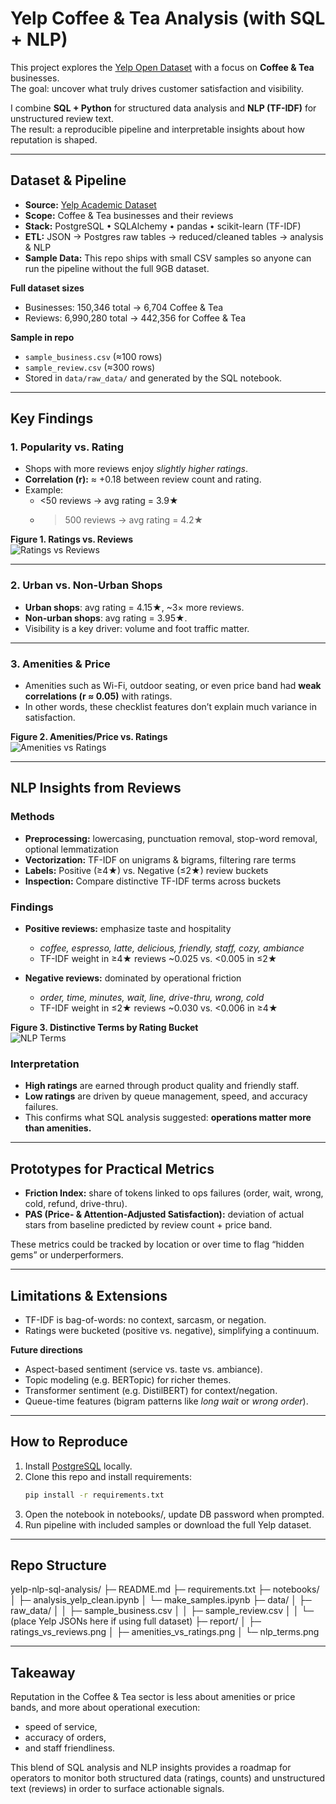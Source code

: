 # Yelp Coffee & Tea Analysis (with SQL + NLP)

This project explores the [Yelp Open Dataset](https://www.yelp.com/dataset) with a focus on **Coffee & Tea** businesses.  
The goal: uncover what truly drives customer satisfaction and visibility.  

I combine **SQL + Python** for structured data analysis and **NLP (TF-IDF)** for unstructured review text.  
The result: a reproducible pipeline and interpretable insights about how reputation is shaped.

---

## Dataset & Pipeline

- **Source:** [Yelp Academic Dataset](https://www.yelp.com/dataset)
- **Scope:** Coffee & Tea businesses and their reviews  
- **Stack:** PostgreSQL • SQLAlchemy • pandas • scikit-learn (TF-IDF)  
- **ETL:** JSON → Postgres raw tables → reduced/cleaned tables → analysis & NLP  
- **Sample Data:** This repo ships with small CSV samples so anyone can run the pipeline without the full 9GB dataset.

**Full dataset sizes**
- Businesses: 150,346 total → 6,704 Coffee & Tea  
- Reviews: 6,990,280 total → 442,356 for Coffee & Tea  

**Sample in repo**
- `sample_business.csv` (≈100 rows)  
- `sample_review.csv` (≈300 rows)  
- Stored in `data/raw_data/` and generated by the SQL notebook.  

---

## Key Findings

### 1. Popularity vs. Rating
- Shops with more reviews enjoy *slightly higher ratings*.  
- **Correlation (r):** ≈ +0.18 between review count and rating.  
- Example:  
  - <50 reviews → avg rating = 3.9★  
  - >500 reviews → avg rating = 4.2★  

**Figure 1. Ratings vs. Reviews**  
![Ratings vs Reviews](report/ratings_vs_reviews.png)

---

### 2. Urban vs. Non-Urban Shops
- **Urban shops**: avg rating = 4.15★, ~3× more reviews.  
- **Non-urban shops**: avg rating = 3.95★.  
- Visibility is a key driver: volume and foot traffic matter.  

---

### 3. Amenities & Price
- Amenities such as Wi-Fi, outdoor seating, or even price band had **weak correlations (r ≈ 0.05)** with ratings.  
- In other words, these checklist features don’t explain much variance in satisfaction.  

**Figure 2. Amenities/Price vs. Ratings**  
![Amenities vs Ratings](report/amenities_vs_ratings.png)

---

## NLP Insights from Reviews

### Methods
- **Preprocessing:** lowercasing, punctuation removal, stop-word removal, optional lemmatization  
- **Vectorization:** TF-IDF on unigrams & bigrams, filtering rare terms  
- **Labels:** Positive (≥4★) vs. Negative (≤2★) review buckets  
- **Inspection:** Compare distinctive TF-IDF terms across buckets  

### Findings
- **Positive reviews:** emphasize taste and hospitality  
  - *coffee, espresso, latte, delicious, friendly, staff, cozy, ambiance*  
  - TF-IDF weight in ≥4★ reviews ~0.025 vs. <0.005 in ≤2★  

- **Negative reviews:** dominated by operational friction  
  - *order, time, minutes, wait, line, drive-thru, wrong, cold*  
  - TF-IDF weight in ≤2★ reviews ~0.030 vs. <0.006 in ≥4★  

**Figure 3. Distinctive Terms by Rating Bucket**  
![NLP Terms](report/nlp_terms.png)

### Interpretation
- **High ratings** are earned through product quality and friendly staff.  
- **Low ratings** are driven by queue management, speed, and accuracy failures.  
- This confirms what SQL analysis suggested: **operations matter more than amenities.**

---

## Prototypes for Practical Metrics

- **Friction Index:** share of tokens linked to ops failures (order, wait, wrong, cold, refund, drive-thru).  
- **PAS (Price- & Attention-Adjusted Satisfaction):** deviation of actual stars from baseline predicted by review count + price band.  

These metrics could be tracked by location or over time to flag “hidden gems” or underperformers.

---

## Limitations & Extensions

- TF-IDF is bag-of-words: no context, sarcasm, or negation.  
- Ratings were bucketed (positive vs. negative), simplifying a continuum.  

**Future directions**
- Aspect-based sentiment (service vs. taste vs. ambiance).  
- Topic modeling (e.g. BERTopic) for richer themes.  
- Transformer sentiment (e.g. DistilBERT) for context/negation.  
- Queue-time features (bigram patterns like *long wait* or *wrong order*).  

---

## How to Reproduce

1. Install [PostgreSQL](https://www.postgresql.org/download/) locally.  
2. Clone this repo and install requirements:  
   ```bash
   pip install -r requirements.txt
3. Open the notebook in notebooks/, update DB password when prompted.
4. Run pipeline with included samples or download the full Yelp dataset.

---

## Repo Structure

yelp-nlp-sql-analysis/
├─ README.md
├─ requirements.txt
├─ notebooks/
│  ├─ analysis_yelp_clean.ipynb
│  └─ make_samples.ipynb
├─ data/
│  ├─ raw_data/
│  │   ├─ sample_business.csv
│  │   ├─ sample_review.csv
│  │   └─ (place Yelp JSONs here if using full dataset)
├─ report/
│  ├─ ratings_vs_reviews.png
│  ├─ amenities_vs_ratings.png
│  └─ nlp_terms.png

---

## Takeaway

Reputation in the Coffee & Tea sector is less about amenities or price bands, and more about operational execution:
- speed of service,
- accuracy of orders,
- and staff friendliness.
  
This blend of SQL analysis and NLP insights provides a roadmap for operators to monitor both structured data (ratings, counts) and unstructured text (reviews) in order to surface actionable signals.



